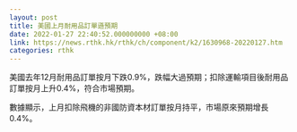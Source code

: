 ```yaml
---
layout: post
title: 美國上月耐用品訂單遜預期
date: 2022-01-27 22:40:52.000000000 +08:00
link: https://news.rthk.hk/rthk/ch/component/k2/1630968-20220127.htm
categories: rthk
---
```


美國去年12月耐用品訂單按月下跌0.9%，跌幅大過預期；扣除運輸項目後耐用品訂單按月上升0.4%，符合市場預期。

數據顯示，上月扣除飛機的非國防資本材訂單按月持平，市場原來預期增長0.4%。
